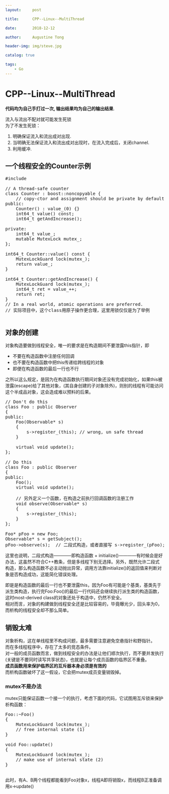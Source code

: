 ```yaml
---
layout:     post

title:      CPP--Linux--MultiThread

date:       2018-12-12

author:     Augustine Tong

header-img: img/steve.jpg

catalog: true

tags:
    - Go
---
```


# CPP--Linux--MultiThread
**代码均为自己手打过一次, 输出结果均为自己的输出结果**.  

流入与流出不配对就可能发生死锁  
为了不发生死锁：  
1. 明确保证流入和流出成对出现.  
2. 当明确无法保证流入和流出成对出现时，在流入完成后，关闭channel.  
3. 利用缓冲.  

## 一个线程安全的Counter示例
<pre>
#include <cstdint>

// A thread-safe counter
class Counter : boost::noncopyable {
    // copy-ctor and assignment should be private by default for a class.
public:
    Counter() : value_(0) {}
    int64_t value() const;
    int64_t getAndIncrease();

private:
    int64_t value_;
    mutable MutexLock mutex_;
};

int64_t Counter::value() const {
    MutexLockGuard lock(mutex_);
    return value_;
}

int64_t Counter::getAndIncrease() {
    MutexLockGuard lock(mutex_);
    int64_t ret = value_++;
    return ret;
}
// In a real world, atomic operations are preferred.
// 实际项目中，这个class用原子操作更合理，这里用锁仅仅是为了举例

</pre>

## 对象的创建
对象构造要做到线程安全，唯一的要求是在构造期间不要泄露this指针，即    
- 不要在构造函数中注册任何回调  
- 也不要在构造函数中把this传递给跨线程的对象  
- 即便在构造函数的最后一行也不行  

之所以这么规定，是因为在构造函数执行期间对象还没有完成初始化，如果this被泄露(escape)给了其他对象，(其自身创建的子对象除外)，则别的线程有可能访问这个半成品对象，这会造成难以预料的后果。  

<pre>
// Don't do this
class Foo : public Observer
{
public:
    Foo(Observable* s)
    {
        s->register_(this); // wrong, un safe thread
    }

    virtual void update();
};

// Do this
class Foo : public Observer
{
public:
    Foo();
    virtual void update();

    // 另外定义一个函数，在构造之前执行回调函数的注册工作
    void observe(Observable* s)
    {
        s->register_(this);
    }
};

Foo* pFoo = new Foo;
Observable* s = getSubject();
pFoo->observe(s);  // 二段式构造，或者直接写 s->register_(pFoo);
</pre>

这里也说明，二段式构造————即构造函数 + initialize()————有时候会是好办法，这虽然不符合C++教条，但是多线程下别无选择。另外，既然允许二段式构造，那么构造函数不必主动抛出异常，调用方法靠initialize()的返回值来判断对象是否构造成功，这能简化错误处理。   

即是是构造函数的最后一行也不要泄露this，因为Foo有可能是个基类，基类先于派生类构造，执行完Foo:Foo()的最后一行代码还会继续执行派生类的构造函数，这时most-derived class的对象还处于构造中，仍然不安全。  
相对而言，对象的构建做到线程安全还是比较容易的，毕竟曝光少，回头率为0，而析构的线程安全却不那么简单。

## 销毁太难
对象析构，这在单线程里不构成问题，最多需要注意避免空悬指针和野指针。  
而在多线程程序中，存在了太多的竞态条件。  
对一般的成员函数而言，做到线程安全的办法是让他们顺次执行，而不要并发执行(关键是不要同时读写共享状态)，也就是让每个成员函数的临界区不重叠。  
**成员函数用来保护临界区的互斥器本身必须是有效的**   
而析构函数破坏了这一假设，它会把mutex成员变量销毁掉。  

### mutex不是办法
mutex只能保证函数一个接一个的执行，考虑下面的代码，它试图用互斥锁来保护析构函数：
<pre>
Foo::~Foo()
{
    MutexLockGuard lock(mutex_);
    // free internal state (1)
}

void Foo::update() 
{
    MutexLockGuard lock(mutex_);
    // make use of internal state (2)
}

</pre>

此时，有A、B两个线程都能看到Foo对象x，线程A即将销毁x，而线程B正准备调用x->update()











